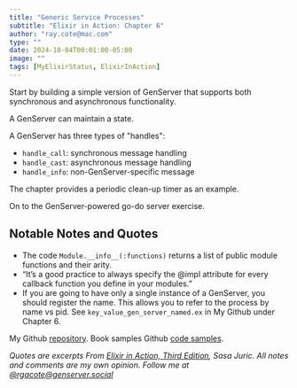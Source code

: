 ```yaml
---
title: "Generic Service Processes"
subtitle: "Elixir in Action: Chapter 6"
author: "ray.cote@mac.com"
type: ""
date: 2024-10-04T00:01:00-05:00
image: ""
tags: [MyElixirStatus, ElixirInAction]
---
```


Start by building a simple version of GenServer that supports both synchronous and asynchronous functionality.

A GenServer can maintain a state.

A GenServer has three types of "handles":
- `handle_call`: synchronous message handling
- `handle_cast`: asynchronous message handling
- `handle_info`: non-GenServer-specific message


The chapter provides a periodic clean-up timer as an example.

On to the GenServer-powered go-do server exercise.

## Notable Notes and Quotes

<!--more-->

- The code `Module.__info__(:functions)` returns a list of public module functions and their arity.
- “It’s a good practice to always specify the @impl attribute for every callback function you define in your modules.”
- If you are going to have only a single instance of a GenServer, you should register the name.
  This allows you to refer to the process by name vs pid.
  See `key_value_gen_server_named.ex` in My Github under Chapter 6.




My Github [repository](https://github.com/rgacote/ElixirInAction3rdEdition).
Book samples Github [code samples](https://github.com/sasa1977/elixir-in-action).

_Quotes are excerpts From [Elixir in Action, Third Edition](https://www.manning.com/books/elixir-in-action-third-edition), Sasa Juric._
_All notes and comments are my own opinion. Follow me at [@rgacote@genserver.social](https://genserver.social/rgacote)_
